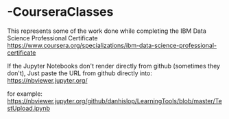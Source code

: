 # -CourseraClasses
This represents some of the work done while completing the IBM Data Science Professional Certificate
https://www.coursera.org/specializations/ibm-data-science-professional-certificate


If the Jupyter Notebooks don't render directly from github (sometimes they don't), 
Just paste the URL from github directly into: https://nbviewer.jupyter.org/

for example: 
https://nbviewer.jupyter.org/github/danhislop/LearningTools/blob/master/TestUpload.ipynb
